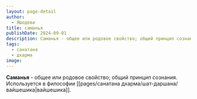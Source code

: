 ```yaml
---
layout: page-detail
author:
  - Яшодеви
title: саманья
publishDate: 2024-09-01
description: Саманья - общее или родовое свойство; общий принцип сознания.
tags:
  - санатана
  - дхарма
image:
---
```

**Саманья** - общее или родовое свойство; общий принцип сознания. Используется в философии [[pages/санатана дхарма/шат-даршана/вайшешика|вайшешика]].

